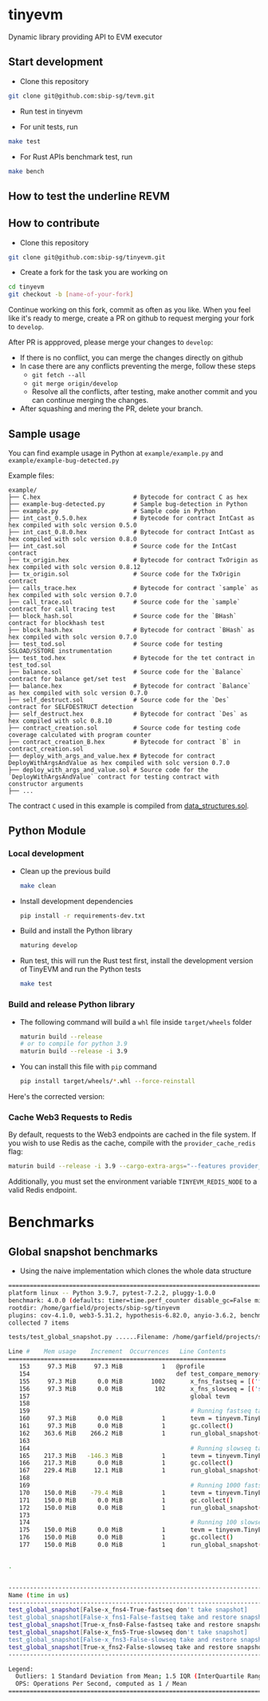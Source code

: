 # tinyevm

Dynamic library providing API to EVM executor


## Start development

* Clone this repository

``` bash
git clone git@github.com:sbip-sg/tevm.git
```

* Run test in tinyevm

- For unit tests, run

``` bash
make test
```

- For Rust APIs benchmark test, run

``` bash
make bench
```


## How to test the underline REVM

<!-- TODO add documentation on how to disable the instrumentation completely -->


## How to contribute

* Clone this repository

``` bash
git clone git@github.com:sbip-sg/tinyevm.git
```

* Create a fork for the task you are working on


``` bash
cd tinyevm
git checkout -b [name-of-your-fork]
```

Continue working on this fork, commit as often as you like. When you
feel like it's ready to merge, create a PR on github to request
merging your fork to `develop`.

After PR is appproved, please merge your changes to `develop`:
  * If there is no conflict, you can merge the changes directly on github
  * In case there are any conflicts preventing the merge, follow these steps
    * `git fetch --all`
    * `git merge origin/develop`
    * Resolve all the conflicts, after testing, make another commit and you can continue merging the changes.
  * After squashing and mering the PR, delete your branch.


## Sample usage

You can find example usage in Python at `example/example.py` and `example/example-bug-detected.py`

Example files:

``` text
example/
├── C.hex                          # Bytecode for contract C as hex
├── example-bug-detected.py        # Sample bug-detection in Python
├── example.py                     # Sample code in Python
├── int_cast_0.5.0.hex             # Bytecode for contract IntCast as hex compiled with solc version 0.5.0
├── int_cast_0.8.0.hex             # Bytecode for contract IntCast as hex compiled with solc version 0.8.0
├── int_cast.sol                   # Source code for the IntCast contract
├── tx_origin.hex                  # Bytecode for contract TxOrigin as hex compiled with solc version 0.8.12
├── tx_origin.sol                  # Source code for the TxOrigin contract
├── calls_trace.hex                # Bytecode for contract `sample` as hex compiled with solc version 0.7.0
├── call_trace.sol                 # Source code for the `sample` contract for call tracing test
├── block_hash.sol                 # Source code for the `BHash` contract for blockhash test
├── block_hash.hex                 # Bytecode for contract `BHash` as hex compiled with solc version 0.7.0
├── test_tod.sol                   # Source code for testing SSLOAD/SSTORE instrumentation
├── test_tod.hex                   # Bytecode for the tet contract in test_tod.sol
├── balance.sol                    # Source code for the `Balance` contract for balance get/set test
├── balance.hex                    # Bytecode for contract `Balance` as hex compiled with solc version 0.7.0
├── self_destruct.sol              # Source code for the `Des` contract for SELFDESTRUCT detection
├── self_destruct.hex              # Bytecode for contract `Des` as hex compiled with solc 0.8.10
├── contract_creation.sol          # Source code for testing code coverage calculated with program counter
├── contract_creation_B.hex        # Bytecode for contract `B` in contract_creation.sol
├── deploy_with_args_and_value.hex # Bytecode for contract DeployWithArgsAndValue as hex compiled with solc version 0.7.0
├── deploy_with_args_and_value.sol # Source code for the `DeployWithArgsAndValue` contract for testing contract with constructor arguments
├── ...
```

The contract `C` used in this example is compiled from [data_structures.sol](https://github.com/cassc/evm-play/tree/main/contracts).


## Python Module

### Local development

* Clean up the previous build

    ``` bash
    make clean
    ```

* Install development dependencies

    ``` bash
    pip install -r requirements-dev.txt
    ```

* Build and install the Python library

    ``` bash
    maturing develop
    ```
* Run test, this will run the Rust test first, install the development version of TinyEVM and run the Python tests

    ``` bash
    make test
    ```

### Build and release Python library

* The following command will build a `whl` file inside `target/wheels` folder
    ``` bash
    maturin build --release
    # or to compile for python 3.9
    maturin build --release -i 3.9
    ```
* You can install this file with `pip` command
    ``` bash
    pip install target/wheels/*.whl --force-reinstall
    ```

Here's the corrected version:

### Cache Web3 Requests to Redis

By default, requests to the Web3 endpoints are cached in the file system. If you wish to use Redis as the cache, compile with the `provider_cache_redis` flag:

```bash
maturin build --release -i 3.9 --cargo-extra-args="--features provider_cache_redis"
```

Additionally, you must set the environment variable `TINYEVM_REDIS_NODE` to a valid Redis endpoint.

# Benchmarks

## Global snapshot benchmarks

* Using the naive implementation which clones the whole data structure

``` bash
============================================================================================================= test session starts ==============================================================================================================
platform linux -- Python 3.9.7, pytest-7.2.2, pluggy-1.0.0
benchmark: 4.0.0 (defaults: timer=time.perf_counter disable_gc=False min_rounds=5 min_time=0.000005 max_time=1.0 calibration_precision=10 warmup=False warmup_iterations=100000)
rootdir: /home/garfield/projects/sbip-sg/tinyevm
plugins: cov-4.1.0, web3-5.31.2, hypothesis-6.82.0, anyio-3.6.2, benchmark-4.0.0, xdist-3.3.1
collected 7 items

tests/test_global_snapshot.py ......Filename: /home/garfield/projects/sbip-sg/tinyevm/tests/test_global_snapshot.py

Line #    Mem usage    Increment  Occurrences   Line Contents
=============================================================
   153     97.3 MiB     97.3 MiB           1   @profile
   154                                         def test_compare_memory():
   155     97.3 MiB      0.0 MiB        1002       x_fns_fastseq = [('fast_seq()', 1 + 5 * i) for i in range(1, 1000)]
   156     97.3 MiB      0.0 MiB         102       x_fns_slowseq = [('slow_seq()', 1 + 5 * 50 * i) for i in range(1, 100)]
   157                                             global tevm
   158
   159                                             # Running fastseq taking 100 snapshots
   160     97.3 MiB      0.0 MiB           1       tevm = tinyevm.TinyEVM()
   161     97.3 MiB      0.0 MiB           1       gc.collect()
   162    363.6 MiB    266.2 MiB           1       run_global_snapshot(True, x_fns_fastseq, take_snapshot_after_each_tx=True)
   163
   164                                             # Running slowseq taking 100 snapshots
   165    217.3 MiB   -146.3 MiB           1       tevm = tinyevm.TinyEVM()
   166    217.3 MiB      0.0 MiB           1       gc.collect()
   167    229.4 MiB     12.1 MiB           1       run_global_snapshot(True, x_fns_slowseq, take_snapshot_after_each_tx=True)
   168
   169                                             # Running 1000 fastseq without taking snapshots
   170    150.0 MiB    -79.4 MiB           1       tevm = tinyevm.TinyEVM()
   171    150.0 MiB      0.0 MiB           1       gc.collect()
   172    150.0 MiB      0.0 MiB           1       run_global_snapshot(True, x_fns_fastseq, disable_snapshot=True)
   173
   174                                             # Running 100 slowseq without taking snapshots
   175    150.0 MiB      0.0 MiB           1       tevm = tinyevm.TinyEVM()
   176    150.0 MiB      0.0 MiB           1       gc.collect()
   177    150.0 MiB      0.0 MiB           1       run_global_snapshot(True, x_fns_slowseq, disable_snapshot=True)


.


------------------------------------------------------------------------------------------------------------------------------------ benchmark: 6 tests -----------------------------------------------------------------------------------------------------------------------------------
Name (time in us)                                                                                               Min                   Max                  Mean              StdDev                Median                 IQR            Outliers         OPS            Rounds  Iterations
-------------------------------------------------------------------------------------------------------------------------------------------------------------------------------------------------------------------------------------------------------------------------------------------
test_global_snapshot[False-x_fns4-True-fastseq don't take snapshot]                                        380.7210 (1.0)        864.9290 (1.0)        414.0279 (1.0)       47.1819 (1.0)        399.9720 (1.0)       14.6963 (1.0)       126;194  2,415.2963 (1.0)        1917           1
test_global_snapshot[False-x_fns1-False-fastseq take and restore snapshot, don't keep after restore]       395.2560 (1.04)     1,188.2490 (1.37)       432.9322 (1.05)      71.7241 (1.52)       408.4960 (1.02)      25.4053 (1.73)      165;235  2,309.8306 (0.96)       1899           1
test_global_snapshot[True-x_fns0-False-fastseq take and restore snapshot, keep after restore]              405.6830 (1.07)     1,157.2750 (1.34)       491.9984 (1.19)     129.4663 (2.74)       421.2585 (1.05)     100.5715 (6.84)        99;86  2,032.5268 (0.84)        448           1
test_global_snapshot[False-x_fns5-True-slowseq don't take snapshot]                                      4,965.2520 (13.04)    7,654.7660 (8.85)     5,348.2192 (12.92)    419.9397 (8.90)     5,206.4350 (13.02)    247.7357 (16.86)       12;12    186.9781 (0.08)        173           1
test_global_snapshot[False-x_fns3-False-slowseq take and restore snapshot, don't keep after restore]     4,989.4110 (13.11)    9,267.5720 (10.71)    5,320.8998 (12.85)    383.5033 (8.13)     5,216.9890 (13.04)    197.7330 (13.45)        7;11    187.9381 (0.08)        171           1
test_global_snapshot[True-x_fns2-False-slowseq take and restore snapshot, keep after restore]            5,056.2300 (13.28)    7,849.9280 (9.08)     5,392.2435 (13.02)    327.4688 (6.94)     5,311.0770 (13.28)    268.5015 (18.27)        15;6    185.4516 (0.08)        176           1
-------------------------------------------------------------------------------------------------------------------------------------------------------------------------------------------------------------------------------------------------------------------------------------------

Legend:
  Outliers: 1 Standard Deviation from Mean; 1.5 IQR (InterQuartile Range) from 1st Quartile and 3rd Quartile.
  OPS: Operations Per Second, computed as 1 / Mean
============================================================================================================== 7 passed in 8.21s ===============================================================================================================
```
